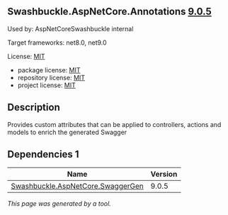 ﻿Swashbuckle.AspNetCore.Annotations [9.0.5](https://www.nuget.org/packages/Swashbuckle.AspNetCore.Annotations/9.0.5)
--------------------

Used by: AspNetCoreSwashbuckle internal

Target frameworks: net8.0, net9.0

License: [MIT](../../../../licenses/mit) 

- package license: [MIT](https://licenses.nuget.org/MIT) 
- repository license: [MIT](https://github.com/domaindrivendev/Swashbuckle.AspNetCore.git) 
- project license: [MIT](https://github.com/domaindrivendev/Swashbuckle.AspNetCore) 

Description
-----------
Provides custom attributes that can be applied to controllers, actions and models to enrich the generated Swagger

Dependencies 1
-----------

|Name|Version|
|----------|:----|
|[Swashbuckle.AspNetCore.SwaggerGen](../../../../packages/nuget.org/swashbuckle.aspnetcore.swaggergen/9.0.5)|9.0.5|

*This page was generated by a tool.*